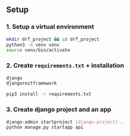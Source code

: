 ## Setup

### 1. Setup a virtual environment

```bash
mkdir drf_project && cd drf_project
python3 -m venv venv
source venv/bin/activate
```

### 2. Create `requirements.txt` + installation

```txt
django
djangorestframework
```

```bash
pip3 install -r requirements.txt
```

### 3. Create django project and an app

```bash
django-admin startproject [django-project] .
python manage.py startapp api
```
